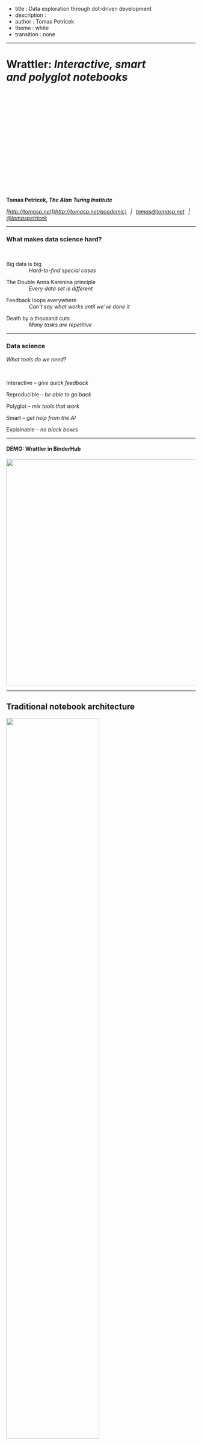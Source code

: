 ﻿- title : Data exploration through dot-driven development
- description :
- author : Tomas Petricek
- theme : white
- transition : none

****************************************************************************************************

# Wrattler: _Interactive, smart<br /> and polyglot notebooks_

<h4 style="margin-bottom:0px;margin-top:300px">Tomas Petricek, <em>The Alan Turing Institute</em></h4>

_[http://tomasp.net](http://tomasp.net/academic) <span style="margin:0px 6px 0px 6px">|</span>
[tomas@tomasp.net](mailto:tomas@tomasp.net) <span style="margin:0px 6px 0px 6px">|</span>
[@tomaspetricek](http://twitter.com/tomaspetricek)_


****************************************************************************************************

### What makes data science hard?

<br />

_<i class="fa fa-hand-spock"></i>_ Big data is big  
<span style="margin-right:60px"></span> _Hard-to-find special cases_

_<i class="fa fa-calendar-alt"></i>_ The Double Anna Karenina principle  
<span style="margin-right:60px"></span> _Every data set is different_

_<i class="fa fa-sync-alt"></i>_ Feedback loops everywhere  
<span style="margin-right:60px"></span> _Can't say what works until we've done it_

_<i class="fa fa-align-justify"></i>_ Death by a thousand cuts  
<span style="margin-right:60px"></span> _Many tasks are repetitive_

----------------------------------------------------------------------------------------------------

### Data science
_What tools do we need?_

<br />

_<i class="fa fa-comment"></i>_ Interactive – _give quick feedback_

_<i class="fa fa-retweet"></i>_ Reproducible – _be able to go back_

_<i class="fa fa-sign-language"></i>_ Polyglot – _mix tools that work_

_<i class="fa fa-flask"></i>_ Smart – _get help from the AI_

_<i class="fa fa-user"></i>_ Explainable – _no black boxes_

----------------------------------------------------------------------------------------------------

#### DEMO: Wrattler in BinderHub

<img src="images/org.png" style="height:600px" />

----------------------------------------------------------------------------------------------------

## Traditional notebook architecture

<img src="images/jupyter.png" style="width:70%;margin-bottom:60px"/>

_<span class="circ"><span>1</span></span> Limited reproducibility_  
_<span class="circ"><span>2</span></span> No rollback of state_  
_<span class="circ"><span>3</span></span> Limited interaction model_  
_<span class="circ"><span>4</span></span> One language per kernel_  

----------------------------------------------------------------------------------------------------

## Wrattler system architecture

<img src="images/wrattler.png" style="width:70%"/>

----------------------------------------------------------------------------------------------------

## Wrattler system architecture

_<span class="circ"><span>1</span></span> Versioning and provenance_  
_<span class="circ"><span>2</span></span> Interactive development_  
_<span class="circ"><span>3</span></span> Platform for AI assistants_  
_<span class="circ"><span>4</span></span> Polyglot programming_  

****************************************************************************************************

### Recent developments
_New in Wrattler over the last 6 months_

 - _Integration with community-driven JupyterLab_
 - _Deployment via BinderHub, both locally and in the cloud_
 - _Integration with AI assistants for data wrangling_
 - _Easy access to dependency graph from notebooks_
 - _Performance and UX improvements_
 - _Experimental languages for dataviz_
 - _Work-in-progress homepage and documentation_

----------------------------------------------------------------------------------------------------

### DEMO: JupyterLab & Binder deployment
_Integrating with standard community-driven environment_

<img src="images/lab.png" style="height:500px" />

----------------------------------------------------------------------------------------------------

### JupyterLab and Binder deployment

 - _Joining the largest data science community_
 - _Try Wrattler as part of your Jupyter project_
 - _Support both "try now" and local deployment_

----------------------------------------------------------------------------------------------------

### DEMO: Analysis of scenic places
_Hosting and showcasing Turing research_

<img src="images/scenic.png" style="height:500px" />

----------------------------------------------------------------------------------------------------

### DEMO: AI assistants
_Simplifying data wrangling with AI assistants_

<img src="images/aia.png" style="height:500px" />

----------------------------------------------------------------------------------------------------

### AI assistants

 - _Semi-automatic data wrangling tools_
 - _Developed as part of the AIDA project_
 - _Simple framework for writing new assistants_

----------------------------------------------------------------------------------------------------

### DEMO: Transparent data visualizations

- _Creating charts with linking & brushing_
- _From provenance to explaining computations_
- _Wrattler is great for hosting PL research!_

****************************************************************************************************

# Summary
_Platform for Turing data science research_

----------------------------------------------------------------------------------------------------

### Wrattler
_Platform for Turing data science research_

<br />

_<i class="fa fa-code"></i> New languages and tools for data science_

_<i class="fa fa-image"></i> Scenic places and other case studies_

_<i class="fa fa-magic"></i> AI assistants for data science_

----------------------------------------------------------------------------------------------------

## Where next & questions and answers

#### Data store – _Best data and annotation formats?_

#### Integration – _Languages? Jupyter integration?_

#### AI assistants – _What kinds of assistants?_

<br />
<br />

_[http://tomasp.net](http://tomasp.net/academic) <span style="margin:0px 6px 0px 6px">|</span>
[tomas@tomasp.net](mailto:tomas@tomasp.net) <span style="margin:0px 6px 0px 6px">|</span>
[@tomaspetricek](http://twitter.com/tomaspetricek)_
